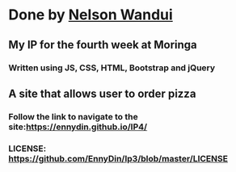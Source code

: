 # Done by [Nelson Wandui](https://github.com/EnnyDin)
## My IP for the fourth week at Moringa 
### Written using JS, CSS, HTML, Bootstrap and jQuery
## A site that allows user to order pizza
### Follow the link to navigate to the site:https://ennydin.github.io/IP4/
### LICENSE: https://github.com/EnnyDin/Ip3/blob/master/LICENSE

